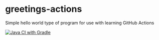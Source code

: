 # greetings-actions
Simple hello world type of program for use with learning GitHub Actions

[![Java CI with Gradle](https://github.com/ro-ivian/greetings-actions/actions/workflows/simple-pipe.yml/badge.svg)](https://github.com/ro-ivian/greetings-actions/actions/workflows/simple-pipe.yml)
